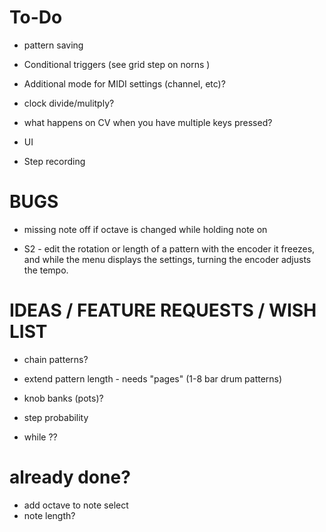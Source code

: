 # To-Do 

* pattern saving

* Conditional triggers (see grid step on norns )

* Additional mode for MIDI settings (channel, etc)?

* clock divide/mulitply?

* what happens on CV when you have multiple keys pressed?

* UI

* Step recording


# BUGS

* missing note off if octave is changed while holding note on

* S2 - edit the rotation or length of a pattern with the encoder it freezes, and while the menu displays the settings, turning the encoder adjusts the tempo.


# IDEAS / FEATURE REQUESTS / WISH LIST

* chain patterns?

* extend pattern length - needs "pages" (1-8 bar drum patterns)

* knob banks (pots)?

* step probability

* while ??


# already done?

* add octave to note select
* note length?
